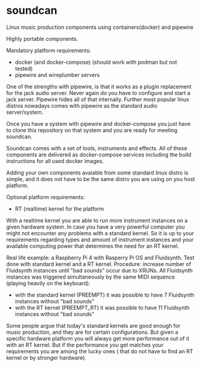 # soundcan
Linux music production components using containers(docker) and pipewire

Highly portable components. 

Mandatory platform requirements:
* docker (and docker-compose) (should work with podman but not tested)
* pipewire and wireplumber servers

One of the strengths with pipewire, is that it works as a plugin replacement for the jack audio server. Never again do you have to configure and start a jack server. Pipewire hides all of that internally. Further most popular linux distros nowadays comes with pipewire as the standard audio server/system.

Once you have a system with pipewire and docker-compose you just have to clone this repository on that system and you are ready for meeting soundcan.

Soundcan comes with a set of tools, instruments and effects. All of these components are delivered as docker-compose services including the build instructions for all used docker images.

Adding your own components avaiable from some standard linux distro is simple, and it does not have to be the same distro you are using on you host platform.

Optional platform requirements:
* RT (realtime) kernel for the platform

With a realtime kernel you are able to run more instrument instances on a given hardware system. In case you have a very powerful computer you might not encounter any problems with a standard kernel. So it is up to your requirements regarding types and amount of instrument instances and your available computing power that determines the need for an RT kernel.

Real life example: a Raspberry Pi 4 with Rasperry Pi OS and Fluidsynth. Test done with standard kernel and a RT kernel. Procedure: increase number of Fluidsynth instances until "bad sounds" occur due to XRUNs. All Fluidsynth instances was triggered simultaneously by the same MIDI sequence (playing heavily on the keyboard).
* with the standard kernel (PREEMPT) it was possible to have 7 Fluidsynth instances without "bad sounds"
* with the RT kernel (PREEMPT_RT) it was possible to have 11 Fluidsynth instances without "bad sounds"

Some people argue that today's standard kernels are good enough for music production, and they are for certain configurations. But given a specific hardware platform you will always get more performance out of it with an RT kernel. But if the performance you get matches your requirements you are among the lucky ones ( that do not have to find an RT kernel or by stronger hardware).
